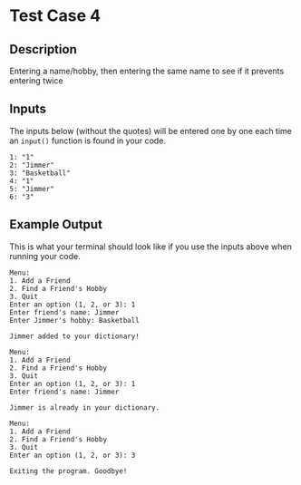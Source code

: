 # Test Case 4

## Description
Entering a name/hobby, then entering the same name to see if it prevents entering twice

## Inputs
The inputs below (without the quotes) will be entered one by one each time an `input()` function is found in your code.
```
1: "1"
2: "Jimmer"
3: "Basketball"
4: "1"
5: "Jimmer"
6: "3"
```

## Example Output
This is what your terminal should look like if you use the inputs above when running your code.
```
Menu:
1. Add a Friend
2. Find a Friend's Hobby
3. Quit
Enter an option (1, 2, or 3): 1
Enter friend's name: Jimmer
Enter Jimmer's hobby: Basketball

Jimmer added to your dictionary!

Menu:
1. Add a Friend
2. Find a Friend's Hobby
3. Quit
Enter an option (1, 2, or 3): 1
Enter friend's name: Jimmer

Jimmer is already in your dictionary.

Menu:
1. Add a Friend
2. Find a Friend's Hobby
3. Quit
Enter an option (1, 2, or 3): 3

Exiting the program. Goodbye!
```
